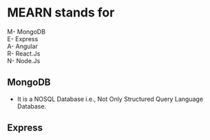 # MEARN stands for
M- MongoDB <br>
E- Express <br>
A- Angular <br>
R- React.Js <br>
N- Node.Js <br>

## MongoDB
- It is a NOSQL Database i.e., Not Only Structured Query Language Database.

## Express
